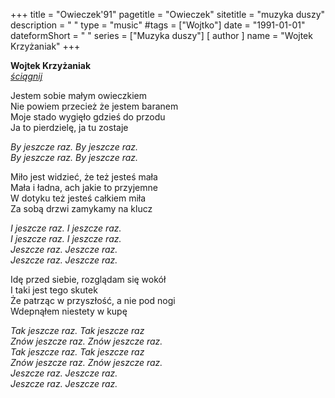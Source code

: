 +++
title = "Owieczek'91"
pagetitle = "Owieczek"
sitetitle = "muzyka duszy"
description = " "
type = "music"
#tags = ["Wojtko"]
date = "1991-01-01"
dateformShort = " "
series = ["Muzyka duszy"]
[ author ]
  name = "Wojtek Krzyżaniak"
+++

**Wojtek Krzyżaniak**
\
[*ściągnij*](../owieczek91.mp3)

Jestem sobie małym owieczkiem
\
Nie powiem przecież że jestem baranem
\
Moje stado wygięło gdzieś do przodu
\
Ja to pierdzielę, ja tu zostaje

*By jeszcze raz. By jeszcze raz.
\
By jeszcze raz. By jeszcze raz.*

Miło jest widzieć, że też jesteś mała
\
Mała i ładna, ach jakie to przyjemne
\
W dotyku też jesteś całkiem miła
\
Za sobą drzwi zamykamy na klucz

*I jeszcze raz. I jeszcze raz. 
\
I jeszcze raz. I jeszcze raz.
\
Jeszcze raz. Jeszcze raz.
\
Jeszcze raz. Jeszcze raz.*

Idę przed siebie, rozglądam się wokół
\
I taki jest tego skutek
\
Że patrząc w przyszłość, a nie pod nogi
\
Wdepnąłem niestety w kupę

*Tak jeszcze raz. Tak jeszcze raz
\
Znów jeszcze raz. Znów jeszcze raz.
\
Tak jeszcze raz. Tak jeszcze raz
\
Znów jeszcze raz. Znów jeszcze raz.
\
Jeszcze raz. Jeszcze raz.
\
Jeszcze raz. Jeszcze raz.*